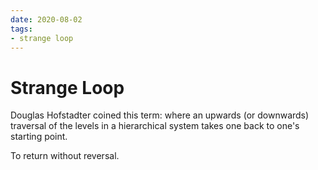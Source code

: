 ```yaml
---
date: 2020-08-02
tags:
- strange loop
---
```


# Strange Loop

Douglas Hofstadter coined this term: where an upwards (or downwards) traversal of the levels in a hierarchical system takes one back to one's starting point.

To return without reversal.
